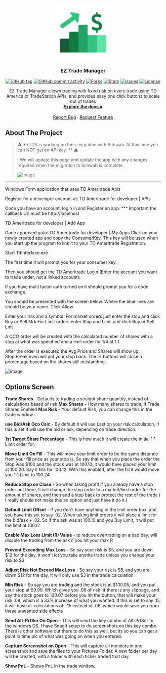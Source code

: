 <!-- PROJECT LOGO -->
<br />
<div align="center">

  <a href="https://github.com/jrhurley2/TDInterface-Public">
    <img src="TdInterface/Resources/logo-96.png" alt="Logo" width="180" height="180">
  </a>

<h3 align="center">EZ Trade Manager</h3>

<p align="center">
    <a href="https://github.com/jrhurley2/TDInterface-Public/tags">
        <img alt="GitHub tag" src="https://img.shields.io/github/v/tag/jrhurley2/TDInterface-Public?label=release&sort=semver&style=for-the-badge" /></a>
    <a href="https://github.com/jrhurley2/TDInterface-Public/graphs/commit-activity">
        <img alt="GitHub commit activity" src="https://img.shields.io/github/commit-activity/m/jrhurley2/TDInterface-Public?style=for-the-badge&color=red"/></a>
    <a href="https://github.com/jrhurley2/TDInterface-Public/network/members">
        <img alt="Forks" src="https://img.shields.io/github/forks/jrhurley2/TDInterface-Public.svg?style=for-the-badge" /></a>
    <a href="https://github.com/jrhurley2/TDInterface-Public/stargazers">
        <img alt="Stars" src="https://img.shields.io/github/stars/jrhurley2/TDInterface-Public.svg?style=for-the-badge&color=yellowgreen" /></a>
    <a href="https://github.com/jrhurley2/TDInterface-Public/issues">
        <img alt="Issues" src="https://img.shields.io/github/issues/jrhurley2/TDInterface-Public.svg?style=for-the-badge" /></a>
    <a href="https://github.com/jrhurley2/TDInterface-Public/blob/master/LICENSE.txt">
        <img alt="License" src="https://img.shields.io/github/license/jrhurley2/TDInterface-Public.svg?style=for-the-badge" /></a>
</p>

  <p align="center">
    EZ Trade Manager allows trading with fixed risk on every trade using TD America or TradeStation APIs, and provides easy one click buttons to scale out of trades
    <br />
    <a href="https://github.com/jrhurley2/TDInterface-Public#about-the-project"><strong>Explore the docs »</strong></a>
    <br />
    <br />
    <a href="https://github.com/jrhurley2/TDInterface-Public/issues">Report Bug</a>
    ·
    <a href="https://github.com/jrhurley2/TDInterface-Public/issues">Request Feature</a>
  </p>
</div>

<!-- ABOUT THE PROJECT -->
## About The Project
> ⚠️ **TDA is working on their migration with Schwab. At this time you can NOT get an API key. ** ⚠️
> 
>  ℹ️ We will update this page and update the app with any changes required when the migration to Schwab is complete.
>  
> ![image](https://user-images.githubusercontent.com/13562737/212210538-d6736416-90f3-489b-a3ea-5fd055e3c59c.png)


*****


Windows Form application that uses TD Ameritrade Apis

Register for a developer account at:
TD Ameritrade for developer | APIs

Once you have an account, login in and Register an app.  *** Important   the callback Url must be http://localhost


TD Ameritrade for developer | Add App


Once approved goto:  TD Ameritrade for developer | My Apps
Click on your newly created app and copy the ConsumerKey.  This key will be used when you start up the program to link it to your TD Ameritrade Registration.


Start TdInterface.exe

The first time it will prompt you for your consumer key.



Then you should get the  TD Ameritrade Login (Enter the account you want to trade under, not a linked account):





If you have multi factor auth turned on it should prompt you for a code exchange.

You should be presented with the screen below.  Where the blue lines are should be your name.  Click Allow.




Enter your risk and a symbol.
For market orders just enter the stop and click Buy or Sell Mrk
For Limit orders enter Stop and Limit  and click Buy or Sell Lmt

A OCO order will be created with the calculated number of shares with a stop at what was specified and a limit order for 1/4 at 1:1.

After the order is executed the Avg Price and Shares will show up.  
Stop Break even will put your stop back.
The % buttons will close a percentage based on the shares still outstanding.



![image](https://user-images.githubusercontent.com/13562737/175017401-c904ddd6-ceae-4d2f-b2d5-3fbdb0df32a9.png)



## Options Screen

**Trade Shares** - Defaults to trading a straight share quantity, instead of calculations based of risk
**Max Shares** - How many shares to trade, if Trade Shares Enabled
**Max Risk** - Your default Risk, you can change this in the trade window.

**use Bid/Ask Oco Calc** - By default it will use Last on your risk calculation, if this is set it will use the bid or ask, depending on trade direction.

**1st Target Share Precentage** - This is how much it will create the initial 1:1 Limit order for.

**Move Limit On Fill** - This will move your limit order to be the same distance from your fill price as your stop is.  So say that when you place the order the Stop was $100 and the stock was at 100.10, it would have placed your limit at 100.20.  Say it fills for 100.12.  With this enabled, after the fill it would move you 1:1 Limit to 100.24.

**Reduce Stop on Close** -  So when taking profit if you already have a stop order out there,   It will change the stop order to a market/limit order for the amount of shares, and then add a stop back to protect the rest of the trade ( I really should not make this an option and just have it do it.)

**Default Limit Offset** - If you don't have anything in the  limit order box, and you have this set to say .02.  When taking limit orders it will place a limit for the bid/ask + .02.   So if the ask was at 100.10 and you Buy Limit, it will put the limit at 100.12

**Enable Max Loss Limit (R) Value** - to reduce overtrading on a bad day, will disable the trading from the ask if you hit your max R

**Prevent Exceeding Max Loss** - So say your risk is $5, and you are down $12 for the day, it won't let you take anothe trade unless you change your risk to $3

**Adjust Risk Not Exceed Max Loss** - So say your risk is $5, and you are down $12 for the day, it will only use $3 in the trade calculation.

**Min Risk** - So say you are trading and the stock is at $100.05, and you put your stop at 99.99.  Which gives you .06 of risk.  if there is any slippage, and say the stock goes to 100.07 before you hit the button, that will make your risk .08, which is a 33% increase of what you wanted.  If this is set to say .15, it will base all calculations off .15 instead of .06, which would save you from these unwanted side effects

**Send Alt-PrtScr On Open** - This will send the key combo of Alt-PrtScr to the windows OS.   I have SnagIt setup to do screenshots on this key combo.  There is other software out there to do this as well,   but its so you can get a point in time pic of what was going on when you entered.

**Capture Screenshot on Open** - This will capture all monitors in one screenshot and save the files to your Pictures Folder. A new folder per day will be created, with a folder with each ticker traded that day.

**Show PnL** - Shows PnL in the trade window.
